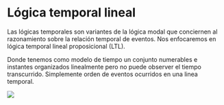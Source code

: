 # Lógica temporal lineal
Las lógicas temporales son variantes de la lógica modal que conciernen al razonamiento sobre la relación temporal de eventos. Nos enfocaremos en lógica temporal lineal proposicional (LTL).

Donde tenemos como modelo de tiempo un conjunto numerables e instantes organizados linealmente pero no puede observer el tiempo transcurrido. Simplemente orden de eventos ocurridos en una linea temporal.

![](/imgs/Pasted%20image%2020250331180846.png)

